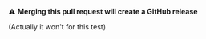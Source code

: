 :warning: **Merging this pull request will create a GitHub release**

(Actually it won't for this test)
